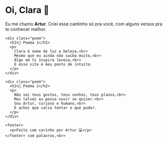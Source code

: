 <!DOCTYPE html>
<html lang="pt-br">
<head>
  <meta charset="UTF-8">
  <meta name="viewport" content="width=device-width, initial-scale=1.0">
  <title>Para Clara</title>
  <link rel="stylesheet" href="style.css">
</head>
<body>
  <div class="container">
    <h1>Oi, Clara 🌷</h1>
    <p>Eu me chamo <strong>Artur</strong>. Criei esse cantinho só pra você, com alguns versos pra te conhecer melhor.</p>

    <div class="poem">
      <h2>🌸 Poema 1</h2>
      <p>
        Clara é nome de luz e beleza,<br>
        Mesmo que eu ainda não saiba muito,<br>
        Algo em ti inspira leveza,<br>
        E esse site é meu ponto de intuito.
      </p>
    </div>

    <div class="poem">
      <h2>🌙 Poema 2</h2>
      <p>
        Não sei teus gostos, teus sonhos, teus planos,<br>
        Mas talvez eu possa ouvir se quiser.<br>
        Sou Artur, curioso e humano,<br>
        E achei que valia tentar o que puder.
      </p>
    </div>

    <footer>
      <p>Feito com carinho por Artur 💻</p>
    </footer> com palavras,<br>
    
